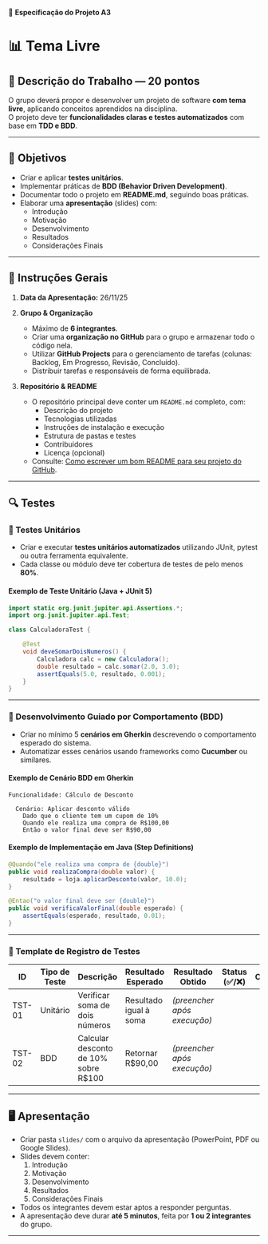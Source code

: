 📌 **Especificação do Projeto A3**

# 📊 Tema Livre

## 📝 Descrição do Trabalho — 20 pontos  

O grupo deverá propor e desenvolver um projeto de software **com tema livre**, aplicando conceitos aprendidos na disciplina.  
O projeto deve ter **funcionalidades claras e testes automatizados** com base em **TDD e BDD**.

---

## 🎯 Objetivos

- Criar e aplicar **testes unitários**.  
- Implementar práticas de **BDD (Behavior Driven Development)**.  
- Documentar todo o projeto em **README.md**, seguindo boas práticas.  
- Elaborar uma **apresentação** (slides) com:
  - Introdução  
  - Motivação  
  - Desenvolvimento  
  - Resultados  
  - Considerações Finais  

---

## 🚀 Instruções Gerais

1. **Data da Apresentação:** 26/11/25  

2. **Grupo & Organização**  
   - Máximo de **6 integrantes**.  
   - Criar uma **organização no GitHub** para o grupo e armazenar todo o código nela.  
   - Utilizar **GitHub Projects** para o gerenciamento de tarefas (colunas: Backlog, Em Progresso, Revisão, Concluído).  
   - Distribuir tarefas e responsáveis de forma equilibrada.

3. **Repositório & README**  
   - O repositório principal deve conter um `README.md` completo, com:
     - Descrição do projeto  
     - Tecnologias utilizadas  
     - Instruções de instalação e execução  
     - Estrutura de pastas e testes  
     - Contribuidores  
     - Licença (opcional)  
   - Consulte: [Como escrever um bom README para seu projeto do GitHub](https://www.freecodecamp.org/portuguese/news/como-escrever-um-bom-arquivo-readme-para-seu-projeto-do-github/).

---

## 🔍 Testes

### 🧩 Testes Unitários

- Criar e executar **testes unitários automatizados** utilizando JUnit, pytest ou outra ferramenta equivalente.  
- Cada classe ou módulo deve ter cobertura de testes de pelo menos **80%**.  

#### Exemplo de Teste Unitário (Java + JUnit 5)

```java
import static org.junit.jupiter.api.Assertions.*;
import org.junit.jupiter.api.Test;

class CalculadoraTest {

    @Test
    void deveSomarDoisNumeros() {
        Calculadora calc = new Calculadora();
        double resultado = calc.somar(2.0, 3.0);
        assertEquals(5.0, resultado, 0.001);
    }
}
```

---

### 🤝 Desenvolvimento Guiado por Comportamento (BDD)

- Criar no mínimo 5 **cenários em Gherkin** descrevendo o comportamento esperado do sistema.  
- Automatizar esses cenários usando frameworks como **Cucumber** ou similares.

#### Exemplo de Cenário BDD em Gherkin

```gherkin
Funcionalidade: Cálculo de Desconto

  Cenário: Aplicar desconto válido
    Dado que o cliente tem um cupom de 10%
    Quando ele realiza uma compra de R$100,00
    Então o valor final deve ser R$90,00
```

#### Exemplo de Implementação em Java (Step Definitions)

```java
@Quando("ele realiza uma compra de {double}")
public void realizaCompra(double valor) {
    resultado = loja.aplicarDesconto(valor, 10.0);
}

@Entao("o valor final deve ser {double}")
public void verificaValorFinal(double esperado) {
    assertEquals(esperado, resultado, 0.01);
}
```

---

### 🧪 Template de Registro de Testes

| ID | Tipo de Teste | Descrição | Resultado Esperado | Resultado Obtido | Status (✅/❌) | Observações |
|----|----------------|------------|--------------------|------------------|----------------|-------------|
| TST-01 | Unitário | Verificar soma de dois números | Resultado igual à soma | _(preencher após execução)_ | | |
| TST-02 | BDD | Calcular desconto de 10% sobre R$100 | Retornar R$90,00 | _(preencher após execução)_ | | |

---

## 🖥️ Apresentação

- Criar pasta `slides/` com o arquivo da apresentação (PowerPoint, PDF ou Google Slides).  
- Slides devem conter:
  1. Introdução  
  2. Motivação  
  3. Desenvolvimento  
  4. Resultados  
  5. Considerações Finais  
- Todos os integrantes devem estar aptos a responder perguntas.  
- A apresentação deve durar **até 5 minutos**, feita por **1 ou 2 integrantes** do grupo.

---
